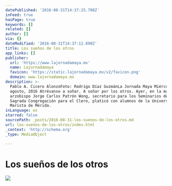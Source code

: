 ```yaml
---
datePublished: '2016-08-31T14:37:25.708Z'
inFeed: true
hasPage: true
keywords: []
related: []
author: []
via: {}
dateModified: '2016-08-31T14:37:12.890Z'
title: Los sueños de los otros
app_links: []
publisher:
  url: 'https://www.lajornadamaya.mx'
  name: Lajornadamaya
  favicon: 'https://static.lajornadamaya.mx/v2/favicon.png'
  domain: www.lajornadamaya.mx
description: >-
  Pablo A. Cicero AlonzoFoto: Rodrigo Díaz GuzmánLa Jornada Maya Miércoles 31 de
  agosto, 2016 Atrévanse a soñar. A soñar por los otros. Ayer, en la mañana, el
  arzobispo Jorge Carlos Patrón Wong, secretario para los Seminarios de la
  Sagrada Congregación para el Clero, platicó con alumnos de la Universidad
  Marista de Mérida.
inLanguage: es
starred: false
sourcePath: _posts/2016-08-31-los-suenos-de-los-otros.md
url: los-suenos-de-los-otros/index.html
_context: 'http://schema.org'
_type: MediaObject

---
```

# Los sueños de los otros
![](https://the-grid-user-content.s3-us-west-2.amazonaws.com/c1a82c7a-7e2e-4a56-ba79-1791ee2e50c0.jpg)